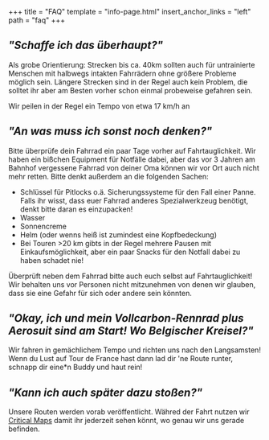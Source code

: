 +++
title = "FAQ"
template = "info-page.html"
insert_anchor_links = "left"
path = "faq"
+++
## _**"Schaffe ich das überhaupt?"**_  
Als grobe Orientierung: Strecken bis ca. 40km sollten auch für untrainierte Menschen mit halbwegs intakten Fahrrädern ohne größere Probleme möglich sein. Längere Strecken sind in der Regel auch kein Problem, die solltet ihr aber am Besten vorher schon einmal probeweise gefahren sein.

Wir peilen in der Regel ein Tempo von etwa 17 km/h an

## _**"An was muss ich sonst noch denken?"**_  
Bitte überprüfe dein Fahrrad ein paar Tage vorher auf Fahrtauglichkeit. Wir haben ein bißchen Equipment für Notfälle dabei, aber das vor 3 Jahren am Bahnhof vergessene Fahrrad von deiner Oma können wir vor Ort auch nicht mehr retten. Bitte denkt außerdem an die folgenden Sachen:
- Schlüssel für Pitlocks o.ä. Sicherungssysteme für den Fall einer Panne. Falls ihr wisst, dass euer Fahrrad anderes Spezialwerkzeug benötigt, denkt bitte daran es einzupacken!
- Wasser
- Sonnencreme
- Helm (oder wenns heiß ist zumindest eine Kopfbedeckung)
- Bei Touren >20 km gibts in der Regel mehrere Pausen mit Einkaufsmöglichkeit, aber ein paar Snacks für den Notfall dabei zu haben schadet nie!

Überprüft neben dem Fahrrad bitte auch euch selbst auf Fahrtauglichkeit! Wir behalten uns vor Personen nicht mitzunehmen von denen wir glauben, dass sie eine Gefahr für sich oder andere sein könnten.

## _**"Okay, ich und mein Vollcarbon-Rennrad plus Aerosuit sind am Start! Wo Belgischer Kreisel?"**_  
Wir fahren in gemächlichem Tempo und richten uns nach den Langsamsten! Wenn du Lust auf Tour de France hast dann lad dir 'ne Route runter, schnapp dir eine\*n Buddy und haut rein!

## _**"Kann ich auch später dazu stoßen?"**_
Unsere Routen werden vorab veröffentlicht. Währed der Fahrt nutzen wir [Critical Maps](https://www.criticalmaps.net/) damit ihr jederzeit sehen könnt, wo genau wir uns gerade befinden.
